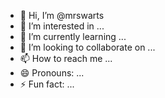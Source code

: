 - 👋 Hi, I’m @mrswarts
- 👀 I’m interested in ...
- 🌱 I’m currently learning ...
- 💞️ I’m looking to collaborate on ...
- 📫 How to reach me ...
- 😄 Pronouns: ...
- ⚡ Fun fact: ...

<!---
mrswarts/mrswarts is a ✨ special ✨ repository because its `README.md` (this file) appears on your GitHub profile.
You can click the Preview link to take a look at your changes.
--->
